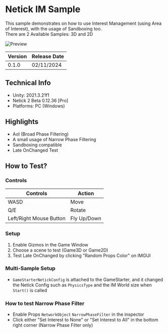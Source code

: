 # Netick IM Sample

This sample demonstrates on how to use Interest Management (using Area of Interest), with the usage of Sandboxing too.  
There are 2 Available Samples: 3D and 2D

![Preview](https://github.com/StinkySteak/netick-im-sample/blob/docs/overview.gif)

| Version | Release Date |
| :-------- | :------- 
| 0.1.0 | 02/11/2024  |

## Technical Info
- Unity: 2021.3.21f1
- Netick 2 Beta 0.12.36 [Pro]
- Platforms: PC (Windows)

## Highlights
- AoI (Broad Phase Filtering)
- A small usage of Narrow Phase Filtering
- Sandboxing compatible
- Late OnChanged Test

## How to Test?

### Controls
| Controls                	| Action      	|
|-------------------------	|-------------	|
| WASD                    	| Move        	|
| Q/E                     	| Rotate      	|
| Left/Right Mouse Button 	| Fly Up/Down 	|

### Setup
1. Enable Gizmos in the Game Window
1. Choose a scene to test (Game3D or Game2D)
1. Test Late OnChanged by clicking "Random Props Color" on IMGUI

### Multi-Sample Setup
- `GameStarterNetickConfig` is attached to the GameStarter, and it changed the Netick Config such as `PhysicsType` and the IM World size when `Start()` is called

### How to test Narrow Phase Filter
- Enable Props `NetworkObject` `NarrowPhaseFilter` in the inspector
- Click either "Set Interest to None" or "Set Interest to All" in the bottom right corner (Narrow Phase Filter only)